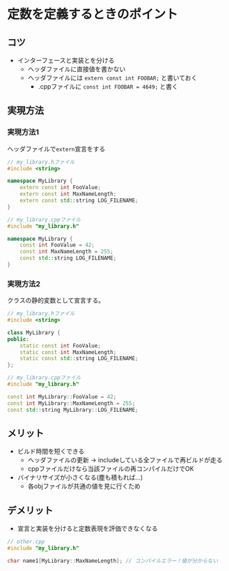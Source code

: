 # 定数を定義するときのポイント

## コツ

* インターフェースと実装とを分ける
    * ヘッダファイルに直接値を書かない
    * ヘッダファイルには `extern const int FOOBAR;` と書いておく
        * .cppファイルに `const int FOOBAR = 4649;` と書く

## 実現方法

### 実現方法1

ヘッダファイルで`extern`宣言をする
```cpp
// my_library.hファイル
#include <string>

namespace MyLibrary {
    extern const int FooValue;
    extern const int MaxNameLength;
    extern const std::string LOG_FILENAME;
}

// my_library.cppファイル
#include "my_library.h"

namespace MyLibrary {
    const int FooValue = 42;
    const int MaxNameLength = 255;
    const std::string LOG_FILENAME;
}
```

### 実現方法2

クラスの静的変数として宣言する。

```cpp
// my_library.hファイル
#include <string>

class MyLibrary {
public:
    static const int FooValue;
    static const int MaxNameLength;
    static const std::string LOG_FILENAME;
};

// my_library.cppファイル
#include "my_library.h"

const int MyLibrary::FooValue = 42;
const int MyLibrary::MaxNameLength = 255;
const std::string MyLibrary::LOG_FILENAME;
```

## メリット

* ビルド時間を短くできる
    * ヘッダファイルの更新 → includeしている全ファイルで再ビルドが走る
    * cppファイルだけなら当該ファイルの再コンパイルだけでOK
* バイナリサイズが小さくなる(塵も積もれば…)
    * 各objファイルが共通の値を見に行くため

## デメリット

* 宣言と実装を分けると定数表現を評価できなくなる

```cpp
// other.cpp
#include "my_library.h"

char name1[MyLibrary::MaxNameLength]; // コンパイルエラー！値が分からない
```

